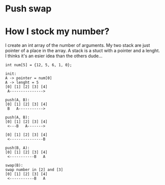 # Push swap

# How I stock my number?

I create an int array of the number of arguments.
My two stack are just pointer of a place in the array.
A stack is a stuct with a pointer and a lenght.
I thinks it's an esier idea than the others dude...

```
int	num[5] = {12, 5, 6, 1, 0};

init:
A -> pointer = num[0]
A -> lenght = 5
[0] [1] [2] [3] [4]
 A--------------->

push(A, B):
[0] [1] [2] [3] [4]
 B   A----------->

push(A, B):
[0] [1] [2] [3] [4]
 <---B   A------->

[0] [1] [2] [3] [4]
 <---------------B

push(B, A):
[0] [1] [2] [3] [4]
 <-----------B   A

swap(B):
swap number in [2] and [3]
[0] [1] [2] [3] [4]
 <-----------B   A
```
